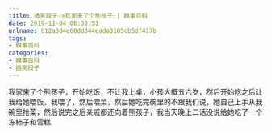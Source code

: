 ```yaml
---
title: 搞笑段子->我家来了个熊孩子 | 糗事百科
date: 2019-11-04 06:33:51
urlname: 012a3d4e60dd344eada3105cb5df417b
tags: 
- 糗事百科
categories:
- 糗事百科
- 搞笑段子
---
```

我家来了个熊孩子，开始吃饭，不让我上桌，小孩大概五六岁，然后开始吃之后让我给她喂饭，我喂了，然后喂菜，然后她吃完碗里的不跟我们说，她自己上手从我碗里抢菜，然后说完之后亲戚都还向着熊孩子，我当天晚上二话没说给她吃了一个冻柿子和雪糕


